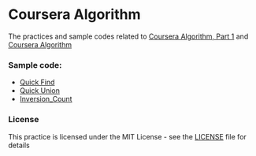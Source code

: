 # Coursera Algorithm
The practices and sample codes related to [Coursera Algorithm, Part 1](https://www.coursera.org/learn/algorithms-part1) and [Coursera Algorithm](https://www.coursera.org/learn/algorithms-divide-conquer)

### Sample code:

- [Quick Find](https://github.com/Hassaniiii/CourseraAlgorithm1/tree/master/Qucik_Find)
- [Quick Union](https://github.com/Hassaniiii/CourseraAlgorithm1/tree/master/Quick_Union)
- [Inversion_Count](https://github.com/Hassaniiii/CourseraAlgorithm1/tree/master/Inversion_Count)

### License
This practice is licensed under the MIT License - see the [LICENSE](https://github.com/Hassaniiii/CourseraAlgorithm1/blob/master/LICENSE) file for details

